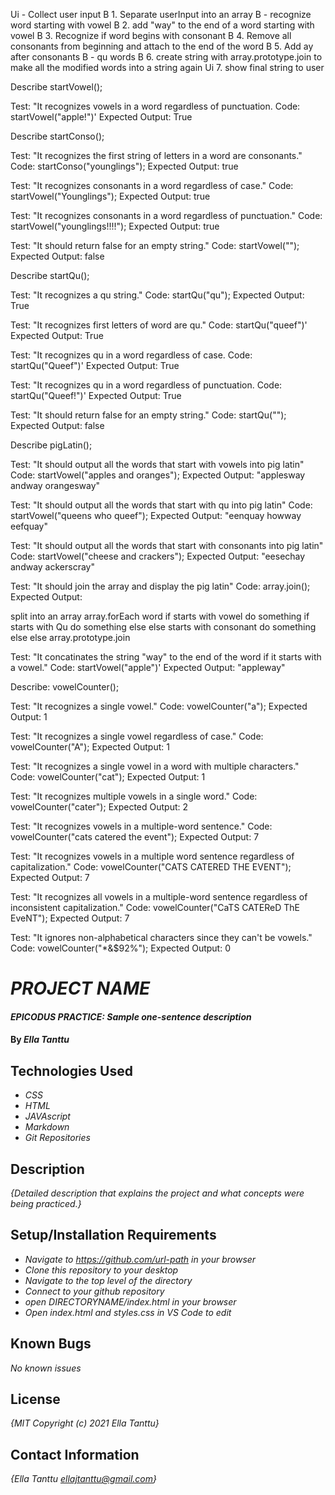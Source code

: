 Ui  - Collect user input
B  1. Separate userInput into an array
B  - recognize word starting with vowel
B  2. add "way" to the end of a word starting with vowel
B  3. Recognize if word begins with consonant
B  4. Remove all consonants from beginning and attach to the end of the word
B  5. Add ay after consonants
B    - qu words 
B  6. create string with array.prototype.join to make all the modified words into a string again
Ui  7. show final string to user 

Describe startVowel();

<!-- Test: "It recognizes a vowel."
Code: startVowel("a");
Expected Output: True -->

<!-- Test: "It recognizes first letter of word is vowel."
Code: startVowel("apple")'
Expected Output: True -->

<!-- Test: "It recognizes vowels in a word regardless of case.
Code: startVowel("Apple")'
Expected Output: True -->

Test: "It recognizes vowels in a word regardless of punctuation.
Code: startVowel("apple!")'
Expected Output: True

<!-- Test: "It should return false for an empty string."
Code: startVowel("");
Expected Output: false -->


Describe startConso();

<!-- Test: "It recognizes a consonant."
Code: startConso("b");
Expected Output: true -->

Test: "It recognizes the first string of letters in a word are consonants."
Code: startConso("younglings");
Expected Output: true

Test: "It recognizes consonants in a word regardless of case."
Code: startVowel("Younglings");
Expected Output: true

Test: "It recognizes consonants in a word regardless of punctuation."
Code: startVowel("younglings!!!!");
Expected Output: true

Test: "It should return false for an empty string."
Code: startVowel("");
Expected Output: false


Describe startQu();

Test: "It recognizes a qu string."
Code: startQu("qu");
Expected Output: True

Test: "It recognizes first letters of word are qu."
Code: startQu("queef")'
Expected Output: True

Test: "It recognizes qu in a word regardless of case.
Code: startQu("Queef")'
Expected Output: True

Test: "It recognizes qu in a word regardless of punctuation.
Code: startQu("Queef!")'
Expected Output: True

Test: "It should return false for an empty string."
Code: startQu("");
Expected Output: false


Describe pigLatin();

Test: "It should output all the words that start with vowels into pig latin"
Code: startVowel("apples and oranges");
Expected Output: "applesway andway orangesway"

Test: "It should output all the words that start with qu into pig latin"
Code: startVowel("queens who queef");
Expected Output: "eenquay howway eefquay"

Test: "It should output all the words that start with consonants into pig latin"
Code: startVowel("cheese and crackers");
Expected Output: "eesechay andway ackerscray"

Test: "It should join the array and display the pig latin"
Code: array.join();
Expected Output: 

split into an array
array.forEach word
if starts with vowel 
  do something
if starts with Qu 
  do something else
else starts with consonant 
  do something else else 
array.prototype.join





Test: "It concatinates the string "way" to the end of the word if it starts with a vowel."
Code: startVowel("apple")'
Expected Output: "appleway"

Describe: vowelCounter();

Test: "It recognizes a single vowel."
Code: vowelCounter("a");
Expected Output: 1

Test: "It recognizes a single vowel regardless of case."
Code: vowelCounter("A");
Expected Output: 1

Test: "It recognizes a single vowel in a word with multiple characters."
Code: vowelCounter("cat");
Expected Output: 1

Test: "It recognizes multiple vowels in a single word."
Code: vowelCounter("cater");
Expected Output: 2

Test: "It recognizes vowels in a multiple-word sentence."
Code: vowelCounter("cats catered the event");
Expected Output: 7

Test: "It recognizes vowels in a multiple word sentence regardless of capitalization."
Code: vowelCounter("CATS CATERED THE EVENT");
Expected Output: 7

Test: "It recognizes all vowels in a multiple-word sentence regardless of inconsistent capitalization."
Code: vowelCounter("CaTS CATEReD ThE EveNT");
Expected Output: 7

Test: "It ignores non-alphabetical characters since they can't be vowels."
Code: vowelCounter("*&$92%");
Expected Output: 0




# _PROJECT NAME_

#### _EPICODUS PRACTICE: Sample one-sentence description_

#### By _**Ella Tanttu**_

## Technologies Used

* _CSS_
* _HTML_
* _JAVAscript_
* _Markdown_
* _Git Repositories_

## Description

_{Detailed description that explains the project and what concepts were being practiced.}_

## Setup/Installation Requirements

* _Navigate to https://github.com/url-path in your browser_
* _Clone this repository to your desktop_
* _Navigate to the top level of the directory_
* _Connect to your github repository_
* _open DIRECTORYNAME/index.html in your browser_
* _Open index.html and styles.css in VS Code to edit_

## Known Bugs

_No known issues_

## License

_{MIT Copyright (c) 2021 Ella Tanttu}_

## Contact Information

_{Ella Tanttu ellajtanttu@gmail.com}_
